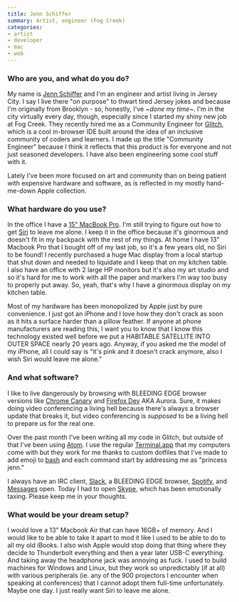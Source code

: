 ```yaml
---
title: Jenn Schiffer
summary: Artist, engineer (Fog Creek)
categories:
- artist
- developer
- mac
- web
---
```


### Who are you, and what do you do?

My name is [Jenn Schiffer](http://jennmoney.biz/ "Jenn's website.") and I'm an engineer and artist living in Jersey City. I say I live there "on purpose" to thwart tired Jersey jokes and because I'm originally from Brooklyn - so, honestly, I've ~*done my time*~. I'm in the city virtually every day, though, especially since I started my shiny new job at Fog Creek. They recently hired me as a Community Engineer for [Glitch][glitch.3], which is a cool in-browser IDE built around the idea of an inclusive community of coders and learners. I made up the title "Community Engineer" because I think it reflects that this product is for everyone and not just seasoned developers. I have also been engineering some cool stuff with it. 

Lately I've been more focused on art and community than on being patient with expensive hardware and software, as is reflected in my mostly hand-me-down Apple collection.

### What hardware do you use?

In the office I have a [15" MacBook Pro][macbook-pro]. I'm still trying to figure out how to get [Siri][] to leave me alone. I keep it in the office because it's ginormous and doesn't fit in my backpack with the rest of my things. At home I have 13" Macbook Pro that I bought off of my last job, so it's a few years old, no Siri to be found! I recently purchased a huge Mac display from a local startup that shut down and needed to liquidate and I keep that on my kitchen table. I also have an office with 2 large HP monitors but it's also my art studio and so it's hard for me to work with all the paper and markers I'm way too busy to properly put away. So, yeah, that's why I have a ginormous display on my kitchen table.

Most of my hardware has been monopolized by Apple just by pure convenience. I just got an iPhone and I love how they don't crack as soon as it hits a surface harder than a pillow feather. If anyone at phone manufacturers are reading this, I want you to know that I know this technology existed well before we put a HABITABLE SATELLITE INTO OUTER SPACE nearly 20 years ago. Anyway, if you asked me the model of my iPhone, all I could say is "it's pink and it doesn't crack anymore, also I wish Siri would leave me alone."

### And what software?

I like to live dangerously by browsing with BLEEDING EDGE browser versions like [Chrome Canary][chrome-canary] and [Firefox Dev][firefox-developer-edition] AKA Aurora. Sure, it makes doing video conferencing a living hell because there's always a browser update that breaks it, but video conferencing is *supposed* to be a living hell to prepare us for the real one.

Over the past month I've been writing all my code in Glitch, but outside of that I've been using [Atom][]. I use the regular [Terminal.app][terminal] that my computers come with but they work for me thanks to custom dotfiles that I've made to add emoji to [bash][] and each command start by addressing me as "princess jenn."

I always have an IRC client, [Slack][], a BLEEDING EDGE browser, [Spotify][], and [Messages][] open. Today I had to open [Skype][], which has been emotionally taxing. Please keep me in your thoughts. 

### What would be your dream setup?

I would love a 13" Macbook Air that can have 16GB+ of memory. And I would like to be able to take it apart to mod it like I used to be able to do to all my old iBooks. I also wish Apple would stop doing that thing where they decide to Thunderbolt everything and then a year later USB-C everything. And taking away the headphone jack was annoying as fuck. I used to build machines for Windows and Linux, but they work so unpredictably (if at all) with various peripherals (ie. any of the 900 projectors I encounter when speaking at conferences) that I cannot adopt them full-time unfortunately. Maybe one day. I just really want Siri to leave me alone.

[macbook-pro]: https://www.apple.com/macbook-pro/ "A laptop."
[atom]: https://atom.io/ "A text editor based on web technology."
[bash]: http://www.gnu.org/software/bash/ "A terminal shell."
[chrome-canary]: https://www.google.com/intl/en/chrome/browser/canary.html "Developer builds of Chrome."
[firefox-developer-edition]: https://www.mozilla.org/en-US/firefox/developer/ "A browser aimed at web developers."
[glitch.3]: https://glitch.com/ "A web-based IDE."
[messages]: https://en.wikipedia.org/wiki/Messages_(application) "A chat client for Mac."
[siri]: https://en.wikipedia.org/wiki/Siri "An intelligent personal assistant service."
[skype]: https://www.skype.com/en/ "Voice and video chat software."
[slack]: https://slack.com/ "A collaboration service."
[spotify]: https://www.spotify.com/us/ "A music streaming service."
[terminal]: https://en.wikipedia.org/wiki/Terminal_(OS_X) "A console application included with Mac OS X."
